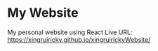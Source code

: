 # My Website

My personal website using React
Live URL: https://xingruiricky.github.io/xingruirickyWebsite/
